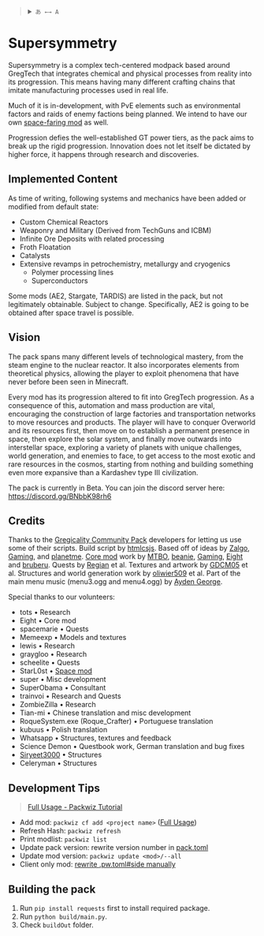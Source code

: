 <blockquote>
  <details>
    <summary>
      <code>あ ←→ A</code>
    </summary>
    <!--Head-->
    &emsp;&ensp;<sub><b>Supersymmetry</b> supports the following languages. </sub>
    <br />
    <!--Body-->
    <br />
    &emsp;&ensp;English
    <br />
    &emsp;&ensp;<a href="/README_PT.md">Português</a>
  </details>
</blockquote>

# Supersymmetry
Supersymmetry is a complex tech-centered modpack based around GregTech that integrates chemical and physical processes from reality into its progression. This means having many different crafting chains that imitate manufacturing processes used in real life.

Much of it is in-development, with PvE elements such as environmental factors and raids of enemy factions being planned. We intend to have our own [space-faring mod](https://github.com/SymmetricDevs/GregicalityStarbound) as well.

Progression defies the well-established GT power tiers, as the pack aims to break up the rigid progression. Innovation does not let itself be dictated by higher force, it happens through research and discoveries. 
## Implemented Content
As time of writing, following systems and mechanics have been added or modified from default state:
- Custom Chemical Reactors
- Weaponry and Military (Derived from TechGuns and ICBM)
- Infinite Ore Deposits with related processing
- Froth Floatation
- Catalysts
- Extensive revamps in petrochemistry, metallurgy and cryogenics
  - Polymer processing lines
  - Superconductors

Some mods (AE2, Stargate, TARDIS) are listed in the pack, but not legitimately obtainable. Subject to change. 
Specifically, AE2 is going to be obtained after space travel is possible. 

## Vision
The pack spans many different levels of technological mastery, from the steam engine to the nuclear reactor. It also incorporates elements from theoretical physics, allowing the player to exploit phenomena that have never before been seen in Minecraft. 

Every mod has its progression altered to fit into GregTech progression. As a consequence of this, automation and mass production are vital, encouraging the construction of large factories and transportation networks to move resources and products. 
The player will have to conquer Overworld and its resources first, then move on to establish a permanent presence in space, then explore the solar system, and finally move outwards into interstellar space, exploring a variety of planets with unique challenges, world generation, and enemies to face, to get access to the most exotic and rare resources in the cosmos, starting from nothing and building something even more expansive than a Kardashev type III civilization.

The pack is currently in Beta. You can join the discord server here:
https://discord.gg/BNbbK98rh6

## Credits
Thanks to the [Gregicality Community Pack](https://github.com/Gregicality/Gregicality-Community-Pack) developers for letting us use some of their scripts.
Build script by [htmlcsjs](https://github.com/htmlcsjs).
Based off of ideas by [Zalgo](https://github.com/Zalgo239), [Gaming](https://github.com/swagxdragonslayer46yt), and [planetme](https://github.com/planetme).
[Core mod](https://github.com/SymmetricDevs/Susy-Core) work by [MTBO](https://github.com/loxoDev), [beanie](https://github.com/BestMod), [Gaming](https://github.com/swagxdragonslayer46yt), [Eight](https://github.com/EightXOR8) and [bruberu](https://github.com/bruberu).
Quests by [Regian](https://github.com/Regian24) et al.
Textures and artwork by [GDCM05](https://github.com/gdcm05) et al.
Structures and world generation work by [oliwier509](https://github.com/oliwier509) et al.
Part of the main menu music (menu3.ogg and menu4.ogg) by [Ayden George](https://www.youtube.com/@ayden_george_official).

Special thanks to our volunteers:
- tots • Research
- Eight • Core mod
- spacemarie • Quests
- Memeexp • Models and textures
- lewis • Research
- graygloo • Research
- scheelite • Quests
- StarL0st • [Space mod](https://github.com/SymmetricDevs/GregicalityStarbound)
- super • Misc development
- SuperObama • Consultant
- trainvoi • Research and Quests
- ZombieZilla • Research
- Tian-mi • Chinese translation and misc development
- RoqueSystem.exe (Roque_Crafter) • Portuguese translation
- kubuus • Polish translation
- Whatsapp • Structures, textures and feedback
- Science Demon • Questbook work, German translation and bug fixes
- [Siryeet3000](https://github.com/Siryeet3000) • Structures
- Celeryman • Structures

## Development Tips
> [Full Usage - Packwiz Tutorial](https://packwiz.infra.link/tutorials/creating/getting-started/)
- Add mod: `packwiz cf add <project name>` ([Full Usage](https://packwiz.infra.link/tutorials/creating/adding-mods/))
- Refresh Hash: `packwiz refresh`
- Print modlist: `packwiz list`
- Update pack version: rewrite version number in [pack.toml](pack.toml)
- Update mod version: `packwiz update <mod>/--all`
- Client only mod: [rewrite <mod>.pw.toml#side manually](https://packwiz.infra.link/reference/pack-format/mod-toml/#properties)

## Building the pack
1. Run `pip install requests` first to install required package.
2. Run `python build/main.py`.
3. Check `buildOut` folder.
